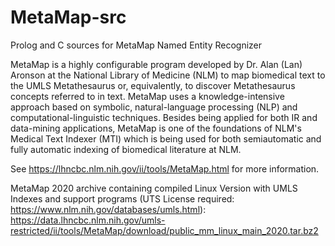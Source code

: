 # MetaMap-src
Prolog and C sources for MetaMap Named Entity Recognizer

MetaMap is a highly configurable program developed by Dr. Alan (Lan) Aronson at the National Library of Medicine (NLM) to map biomedical text to the UMLS Metathesaurus or, equivalently, to discover Metathesaurus concepts referred to in text. MetaMap uses a knowledge-intensive approach based on symbolic, natural-language processing (NLP) and computational-linguistic techniques. Besides being applied for both IR and data-mining applications, MetaMap is one of the foundations of NLM's Medical Text Indexer (MTI) which is being used for both semiautomatic and fully automatic indexing of biomedical literature at NLM. 

See https://lhncbc.nlm.nih.gov/ii/tools/MetaMap.html for more information.

MetaMap 2020 archive containing compiled Linux Version with UMLS Indexes and support programs
(UTS License required: https://www.nlm.nih.gov/databases/umls.html):
https://data.lhncbc.nlm.nih.gov/umls-restricted/ii/tools/MetaMap/download/public_mm_linux_main_2020.tar.bz2
